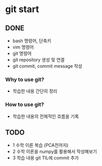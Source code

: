 # git start

## DONE
- bash 명령어, 단축키
- vim 명령어
- git 명령어
- git repository 생성 및 연결
- git commit, commit message 작성


### Why to use git?
- 학습한 내용 간단히 정리

### How to use git?
- 학습한 내용의 전체적인 흐름을 기록

## TODO

- 1 수학 이론 복습 (PCA전까지)
- 2 수학 이론을 numpy를 활용해서 작성해보기
- 3 학습 내용 git TIL에 commit 추가